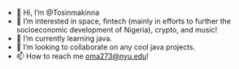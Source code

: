 - 👋 Hi, I’m @Tosinmakinna
- 👀 I’m interested in space, fintech (mainly in efforts to further the socioeconomic development of Nigeria), crypto, and music!
- 🌱 I’m currently learning java.
- 💞️ I’m looking to collaborate on any cool java projects.
- 📫 How to reach me oma273@nyu.edu!

<!---
Tosinmakinna/Tosinmakinna is a ✨ special ✨ repository because its `README.md` (this file) appears on your GitHub profile.
You can click the Preview link to take a look at your changes.
--->
